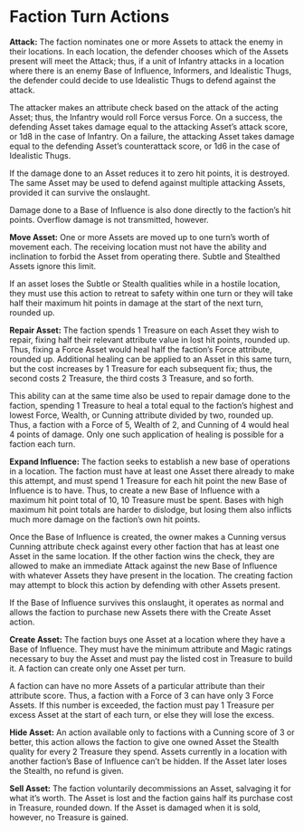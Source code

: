 # Faction Turn Actions


**Attack:** The faction nominates one or more Assets to attack the enemy
in their locations. In each location, the defender chooses which of the
Assets present will meet the Attack; thus, if a unit of Infantry attacks in
a location where there is an enemy Base of Influence, Informers, and
Idealistic Thugs, the defender could decide to use Idealistic Thugs to
defend against the attack.

The attacker makes an attribute check based on the attack of the
acting Asset; thus, the Infantry would roll Force versus Force. On a
success, the defending Asset takes damage equal to the attacking
Asset’s attack score, or 1d8 in the case of Infantry. On a failure, the
attacking Asset takes damage equal to the defending Asset’s counterattack score, or 1d6 in the case of Idealistic Thugs.

If the damage done to an Asset reduces it to zero hit points, it is
destroyed. The same Asset may be used to defend against multiple
attacking Assets, provided it can survive the onslaught.

Damage done to a Base of Influence is also done directly to the
faction’s hit points. Overflow damage is not transmitted, however.

**Move Asset:** One or more Assets are moved up to one turn’s worth
of movement each. The receiving location must not have the ability
and inclination to forbid the Asset from operating there. Subtle and
Stealthed Assets ignore this limit.

If an asset loses the Subtle or Stealth qualities while in a hostile
location, they must use this action to retreat to safety within one turn
or they will take half their maximum hit points in damage at the start
of the next turn, rounded up.

**Repair Asset:** The faction spends 1 Treasure on each Asset they wish
to repair, fixing half their relevant attribute value in lost hit points,
rounded up. Thus, fixing a Force Asset would heal half the faction’s
Force attribute, rounded up. Additional healing can be applied to
an Asset in this same turn, but the cost increases by 1 Treasure for
each subsequent fix; thus, the second costs 2 Treasure, the third costs
3 Treasure, and so forth.

This ability can at the same time also be used to repair damage
done to the faction, spending 1 Treasure to heal a total equal to the
faction’s highest and lowest Force, Wealth, or Cunning attribute divided by two, rounded up. Thus, a faction with a Force of 5, Wealth
of 2, and Cunning of 4 would heal 4 points of damage. Only one
such application of healing is possible for a faction each turn.

**Expand Influence:** The faction seeks to establish a new base of operations in a location. The faction must have at least one Asset there
already to make this attempt, and must spend 1 Treasure for each
hit point the new Base of Influence is to have. Thus, to create a new
Base of Influence with a maximum hit point total of 10, 10 Treasure
must be spent. Bases with high maximum hit point totals are harder
to dislodge, but losing them also inflicts much more damage on the
faction’s own hit points.

Once the Base of Influence is created, the owner makes a Cunning
versus Cunning attribute check against every other faction that has
at least one Asset in the same location. If the other faction wins the
check, they are allowed to make an immediate Attack against the
new Base of Influence with whatever Assets they have present in the
location. The creating faction may attempt to block this action by
defending with other Assets present.

If the Base of Influence survives this onslaught, it operates as normal and allows the faction to purchase new Assets there with the
Create Asset action.

**Create Asset:** The faction buys one Asset at a location where they
have a Base of Influence. They must have the minimum attribute and
Magic ratings necessary to buy the Asset and must pay the listed cost
in Treasure to build it. A faction can create only one Asset per turn.

A faction can have no more Assets of a particular attribute than
their attribute score. Thus, a faction with a Force of 3 can have only
3 Force Assets. If this number is exceeded, the faction must pay 1
Treasure per excess Asset at the start of each turn, or else they will
lose the excess.

**Hide Asset:** An action available only to factions with a Cunning score
of 3 or better, this action allows the faction to give one owned Asset
the Stealth quality for every 2 Treasure they spend. Assets currently
in a location with another faction’s Base of Influence can’t be hidden.
If the Asset later loses the Stealth, no refund is given.

**Sell Asset:** The faction voluntarily decommissions an Asset, salvaging
it for what it’s worth. The Asset is lost and the faction gains half its
purchase cost in Treasure, rounded down. If the Asset is damaged
when it is sold, however, no Treasure is gained.
